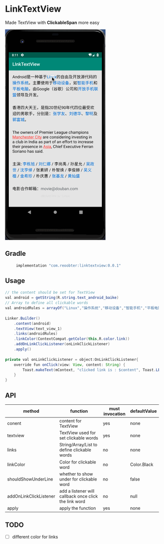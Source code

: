 # LinkTextView
Made TextView with **ClickableSpan** more easy

<img src="https://raw.githubusercontent.com/REBOOTERS/Images/master/LinkTextView/art.gif"/>



## Gradle 

```groovy
	 implementation "com.reoobter:linktextview:0.0.1"
```

## Usage

```java
// the content should be set for TextView
val android = getString(R.string.text_android_baike) 
// Array to define all clickable words
val androidRules = arrayOf("Linux","操作系统","移动设备","智能手机","平板电脑","开放手机联盟") 

Linker.Builder()
    .content(android)
    .textView(text_view_1)
    .links(androidRules)
    .linkColor(ContextCompat.getColor(this,R.color.link))
    .addOnLinkClickListener(onLinkClickListener)
    .apply()

private val onLinkClickListener = object:OnLinkClickListener{
    override fun onClick(view: View, content: String) {
        Toast.makeText(mContext, "clicked link is : $content", Toast.LENGTH_SHORT).show()
    }
}

```

## API 

 method | function | must invocation| defaultValue
 -------|  --------| ---------|------
|conent|content for TextView|yes| none|
|textview|TextView used for set clickable words|yes| none|
|links|String/Array<String>/List<String> to define clickable words |no| none|
|linkColor|Color for clickable word|no| Color.Black|
|shouldShowUnderLine|whether to show under for clickable word|no| false|
|addOnLinkClickListener|add a listener will callback once click the link word|no| null|
|apply|apply the function|yes| none|


## TODO

- [ ] different color for links 





